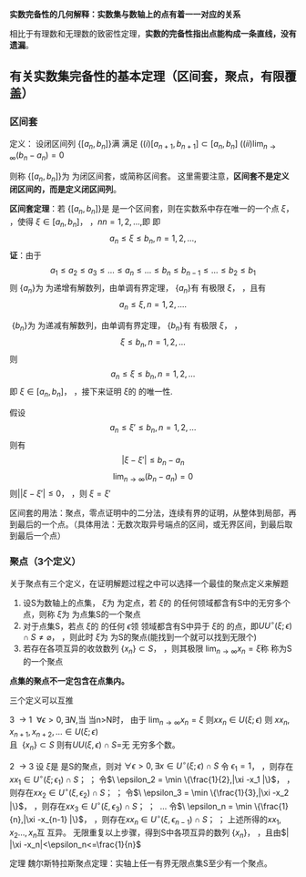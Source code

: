 
**实数完备性的几何解释：实数集与数轴上的点有着一一对应的关系**

相比于有理数和无理数的致密性定理，**实数的完备性指出点能构成一条直线，没有遗漏**。

## 有关实数集完备性的基本定理（区间套，聚点，有限覆盖）

### 区间套 
定义：
设闭区间列$\ \{ [a_n,b_n ] \}$满 满足
$( (i)[a_{n+1},b_{n+1}] \subset [a_n,b_n]$
$( (ii) \lim_{n \to \infty }(b_n - a_n) = 0$

则称$\ \{ [a_n,b_n ] \}$为 为闭区间套，或简称区间套。
这里需要注意，**区间套不是定义闭区间的，而是定义闭区间列**。

**区间套定理**：若$\ \{ [a_n,b_n ] \}$是 是一个区间套，则在实数系中存在唯一的一个点$\ \xi$， ，使得$\ \xi \in [a_n,b_n]$， ，$n n = 1,2,\dots ,$即 即$$a_n \leq \xi \leq b_n,n = 1,2,\dots,$$
**证**：由于$$a_1\leq a_2 \leq a_3 \leq \dots \leq a_n \leq \dots \leq b_n \leq b_{n-1}\leq \dots \leq b_2 \leq b_1$$
则$\ \{ a_n \}$为 为递增有解数列，由单调有界定理，$\ \{ a_n \}$有 有极限$\ \xi$， ，且有$$a_n \leq \xi ,n = 1,2,\dots .$$

$\ \{ b_n \}$为 为递减有解数列，由单调有界定理，$\ \{ b_n \}$有 有极限$\ \xi$， ，$$\xi     \leq b_n ,n = 1,2,\dots $$
则$$a_n \leq \xi \leq b_n ,n = 1,2,\dots$$
即$\ \xi \in [a_n,b_n]$， ，接下来证明$\ \xi$的 的唯一性.

假设$$a_n \leq \xi' \leq b_n ,n = 1,2,\dots$$
则有$$|\xi - \xi'| \leq b_n - a_n$$
$$\lim_{n \to \infty}(b_n - a_n) = 0 $$
则$| | \xi - \xi'| \leq 0$， ，则$\ \xi = \xi'$   


区间套的用法：聚点，零点证明中的二分法，连续有界的证明，从整体到局部，再到最后的一个点。（具体用法：无数次取异号端点的区间，或无界区间，到最后取到最后一个点）


### 聚点（3个定义）

关于聚点有三个定义，在证明解题过程之中可以选择一个最佳的聚点定义来解题

1. 设S为数轴上的点集，$\ \xi$为 为定点，若$\ \xi$的 的任何领域都含有S中的无穷多个点，则称$\ \xi$为 为点集S的一个聚点
2. 对于点集S，若点$\ \xi$的 的任何$\ \epsilon$领 领域都含有S中异于$\ \xi$的 的点，即$U U ^{\circ}(\xi;\epsilon) \cap S \neq \varnothing$， ，则此时$\ \xi$为 为S的聚点(能找到一个就可以找到无限个)
3. 若存在各项互异的收敛数列$\ \{x_n\}\subset S$， ，则其极限$\ \lim_{n \to \infty}x_n = \xi$称 称为S 的一个聚点

**点集的聚点不一定包含在点集内。**

三个定义可以互推

3 $\ \to$   1
$\ \forall \epsilon > 0, \exists N,$当 当n>N时，
由于$\ \lim_{n \to \infty}x_n = \xi$
则$x x_n \in U(\xi;\epsilon)$
则 $x x_n ,x_{n+1},x_{n+2} ,\dots \in U(\xi;\epsilon)$   
且 $\ \{x_n\} \subset S$
则有$U U(\xi,\epsilon)\cap S =$无 无穷多个数。

2 $\ \to$   3
设$\ \xi$是 是S的聚点，则对$\ \forall \epsilon >0 , \exists x \in U ^{\circ}(\xi;\epsilon)\cap S$
令$\ \epsilon_1 = 1$， ，则存在$x x_1 \in U^{\circ}(\xi;\epsilon_1) \cap S$； ；
令$\ \epsilon_2 = \min \{\frac{1}{2},|\xi -x_1 |\}$， ，则存在$x x_2 \in U^{\circ}(\xi,\epsilon_2) \cap S$； ；
令$\ \epsilon_3 = \min \{\frac{1}{3},|\xi -x_2 |\}$， ，则存在$x x_3 \in U^{\circ}(\xi,\epsilon_3) \cap S$； ；
$\ \dots$
令$\ \epsilon_n = \min \{\frac{1}{n},|\xi -x_{n-1} |\}$， ，则存在$x x_n \in U^{\circ}(\xi,\epsilon_{n-1}) \cap S$； ；
上述所得的$x x_1 ,x_2 \dots ,x_n$互 互异。
无限重复以上步骤，得到S中各项互异的数列$\ \{x_n\}$， ，且由$| |\xi -x_n|<\epsilon_n<=\frac{1}{n}$


定理 魏尔斯特拉斯聚点定理：实轴上任一有界无限点集S至少有一个聚点。





